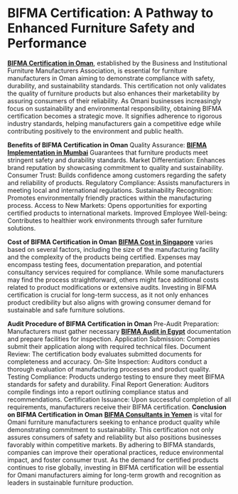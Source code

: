 # **BIFMA Certification: A Pathway to Enhanced Furniture Safety and Performance** 

**[BIFMA Certification in Oman](https://www.b2bcert.com/bifma-certification-in-oman/)**, established by the Business and Institutional Furniture Manufacturers Association, is essential for furniture manufacturers in Oman aiming to demonstrate compliance with safety, durability, and sustainability standards. This certification not only validates the quality of furniture products but also enhances their marketability by assuring consumers of their reliability. As Omani businesses increasingly focus on sustainability and environmental responsibility, obtaining BIFMA certification becomes a strategic move. It signifies adherence to rigorous industry standards, helping manufacturers gain a competitive edge while contributing positively to the environment and public health.

**Benefits of BIFMA Certification in Oman**
Quality Assurance: **[BIFMA Implementation in Mumbai](https://www.b2bcert.com/bifma-certification-in-mumbai/)** Guarantees that furniture products meet stringent safety and durability standards.
Market Differentiation: Enhances brand reputation by showcasing commitment to quality and sustainability.
Consumer Trust: Builds confidence among customers regarding the safety and reliability of products.
Regulatory Compliance: Assists manufacturers in meeting local and international regulations.
Sustainability Recognition: Promotes environmentally friendly practices within the manufacturing process.
Access to New Markets: Opens opportunities for exporting certified products to international markets.
Improved Employee Well-being: Contributes to healthier work environments through safer furniture solutions.

**Cost of BIFMA Certification in Oman**
**[BIFMA Cost in Singapore](https://www.b2bcert.com/bifma-certification-in-singapore/)** varies based on several factors, including the size of the manufacturing facility and the complexity of the products being certified. Expenses may encompass testing fees, documentation preparation, and potential consultancy services required for compliance. While some manufacturers may find the process straightforward, others might face additional costs related to product modifications or extensive audits. Investing in BIFMA certification is crucial for long-term success, as it not only enhances product credibility but also aligns with growing consumer demand for sustainable and safe furniture solutions.

**Audit Procedure of BIFMA Certification in Oman**
Pre-Audit Preparation: Manufacturers must gather necessary **[BIFMA Audit in Egypt](https://www.b2bcert.com/bifma-certification-in-egypt/)**  documentation and prepare facilities for inspection.
Application Submission: Companies submit their application along with required technical files.
Document Review: The certification body evaluates submitted documents for completeness and accuracy.
On-Site Inspection: Auditors conduct a thorough evaluation of manufacturing processes and product quality.
Testing Compliance: Products undergo testing to ensure they meet BIFMA standards for safety and durability.
Final Report Generation: Auditors compile findings into a report outlining compliance status and recommendations.
Certification Issuance: Upon successful completion of all requirements, manufacturers receive their BIFMA certification.
**Conclusion on BIFMA Certification in Oman**
**[BIFMA Consultants in Yemen](https://www.b2bcert.com/bifma-certification-in-yemen/)**  is vital for Omani furniture manufacturers seeking to enhance product quality while demonstrating commitment to sustainability. This certification not only assures consumers of safety and reliability but also positions businesses favorably within competitive markets. By adhering to BIFMA standards, companies can improve their operational practices, reduce environmental impact, and foster consumer trust. As the demand for certified products continues to rise globally, investing in BIFMA certification will be essential for Omani manufacturers aiming for long-term growth and recognition as leaders in sustainable furniture production.